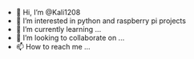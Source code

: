 - 👋 Hi, I’m @Kali1208
- 👀 I’m interested in python and raspberry pi projects
- 🌱 I’m currently learning ...
- 💞️ I’m looking to collaborate on ...
- 📫 How to reach me ...

<!---
Kali1208/Kali1208 is a ✨ special ✨ repository because its `README.md` (this file) appears on your GitHub profile.
You can click the Preview link to take a look at your changes.
--->
